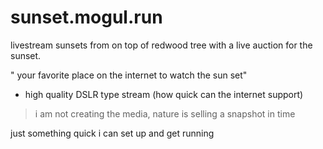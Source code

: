 # sunset.mogul.run

livestream sunsets from on top of redwood tree with a live auction for the sunset.

" your favorite place on the internet to watch the sun set"
- high quality DSLR type stream (how quick can the internet support)

> i am not creating the media, nature is
> selling a snapshot in time 

just something quick i can set up and get running



